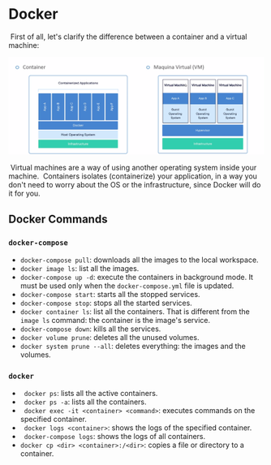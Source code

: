 # Docker

​	First of all, let's clarify the difference between a container and a virtual machine:

![image-20220204055530256](../images/image-20220204055530256.png)

​	Virtual machines are a way of using another operating system inside your machine.
​	Containers isolates (containerize) your application, in a way you don't need to worry about the OS or the infrastructure, since Docker will do it for you.

## Docker Commands

### `docker-compose`

- `docker-compose pull`: downloads all the images to the local workspace.
- `docker image ls`: list all the images.
- `docker-compose up -d`: execute the containers in background mode. It must be used only when the `docker-compose.yml` file is updated.
- `docker-compose start`: starts all the stopped services.
- `docker-compose stop`: stops all the started services.
- `docker container ls`: list all the containers. That is different from the `image ls` command: the container is the image's service.
- `docker-compose down`: kills all the services.
- `docker volume prune`: deletes all the unused volumes.
- `docker system prune --all`: deletes everything: the images and the volumes.

### `docker`

- ` docker ps`: lists all the active containers.
- ` docker ps -a`: lists all the containers.
- ` docker exec -it <container> <command>`: executes commands on the specified container.
- ` docker logs <container>`: shows the logs of the specified container.
- ` docker-compose logs`: shows the logs of all containers.
- `docker cp <dir> <container>:/<dir>`: copies a file or directory to a container.
